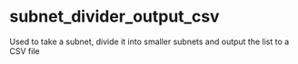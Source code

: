 # subnet_divider_output_csv
Used to take a subnet, divide it into smaller subnets and output the list to a CSV file

